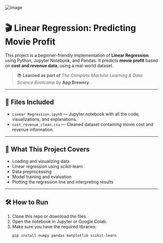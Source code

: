 ![image](https://github.com/user-attachments/assets/382663a4-9865-4993-b6cf-b6d599edadf2)

# 🎬 Linear Regression: Predicting Movie Profit

This project is a beginner-friendly implementation of **Linear Regression** using Python, Jupyter Notebook, and Pandas. It predicts **movie profit** based on **cost and revenue data**, using a real-world dataset.

> 📚 **Learned as part of** _The Complete Machine Learning & Data Science Bootcamp_ by **App Brewery**.

---

## 📁 Files Included

- `Linear Regression.ipynb` — Jupyter notebook with all the code, visualizations, and explanations.
- `cost_revenue_clean.csv` — Cleaned dataset containing movie cost and revenue information.

---

## 🧠 What This Project Covers

- Loading and visualizing data
- Linear regression using scikit-learn
- Data preprocessing
- Model training and evaluation
- Plotting the regression line and interpreting results

---

## 🛠️ How to Run

1. Clone this repo or download the files.
2. Open the notebook in Jupyter or Google Colab.
3. Make sure you have the required libraries:
   ```bash
   pip install numpy pandas matplotlib scikit-learn

